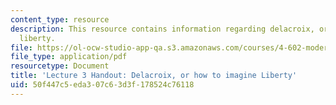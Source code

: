 ```yaml
---
content_type: resource
description: This resource contains information regarding delacroix, or how to imagine
  liberty.
file: https://ol-ocw-studio-app-qa.s3.amazonaws.com/courses/4-602-modern-art-and-mass-culture-spring-2012/50f447c5eda307c63d3f178524c76118_MIT4_602S12_lec03.pdf
file_type: application/pdf
resourcetype: Document
title: 'Lecture 3 Handout: Delacroix, or how to imagine Liberty'
uid: 50f447c5-eda3-07c6-3d3f-178524c76118
---
```

